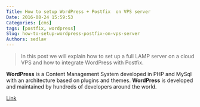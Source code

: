 ```yaml
---
Title: How to setup WordPress + Postfix  on VPS server
Date: 2016-08-24 15:59:53
Categories: [cms]
tags: [postfix, wordpress]
Slug: how-to-setup-wordpress-postfix-on-vps-server
Authors: sedlav
---
```


> In this post we will explain how to set up a full LAMP server on a cloud VPS and how to integrate WordPress with Postfix.

**WordPress** is a Content Management System developed in PHP and MySql with an architecture based on plugins and themes. **WordPress** is developed and maintained by hundreds of developers around the world.

[Link](http://www.tecmint.com/install-wordpress-lamp-postfix-mail-notifications-vps-server/)
